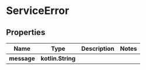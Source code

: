 
# ServiceError

## Properties
Name | Type | Description | Notes
------------ | ------------- | ------------- | -------------
**message** | **kotlin.String** |  | 



